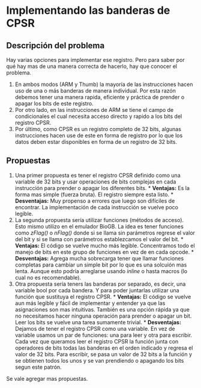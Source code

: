 # Implementando las banderas de CPSR #

## Descripción del problema ##
Hay varias opciones para implementar ese registro. Pero para saber por qué hay mas de una manera correcta de hacerlo, hay que conocer el problema.

  1. En ambos modos (ARM y Thumb) la mayoría de las instrucciones hacen uso de una o más banderas de manera individual. Por esta razón debemos tener una manera rapida, eficiente y práctica de prender o apagar los bits de este registro.
  1. Por otro lado, en las instrucciones de ARM se tiene el campo de condicionales el cual necesita acceso directo y rapido a los bits del registro CPSR.
  1. Por último, como CPSR es un registro completo de 32 bits, algunas instrucciones hacen use de este en forma de registro por lo que los datos deben estar disponibles en forma de un registro de 32 bits.


## Propuestas ##

  1. Una primer propuesta es tener el registro CPSR definido como una variable de 32 bits y usar operaciones de bits complejas en cada instrucción para prender o apagar los diferentes bits.
    * **Ventajas:** Es la forma mas simple (fuerza bruta). El registro siempre esta listo.
    * **Desventajas:** Muy propenso a errores que luego son difíciles de encontrar. La implementación de cada instrucción se vuelve poco legible.
  1. La segunda propuesta sería utilizar funciones (métodos de acceso). Esto mismo utilizo en el emulador BioGB. La idea es tener funciones como _zFlag()_ o _nFlag()_ donde si se llama sin parámetros regrese el valor del bit y si se llama con parámetros establezcamos el valor del bit.
    * **Ventajas:** El código se vuelve mucho más legible. Concentramos todo el manejo de bits en este grupo de funciones en vez de en cada opcode.
    * **Desventajas:** Agrega mucha sobrecarga tener que llamar funciones completas para cambiar un simple bit por lo que es una solcuión mas lenta. Aunque esto podría arreglarse usando _inline_ o hasta macros (lo cual no es recomendable).
  1. Otra propuesta sería teners las banderas por separado, es decir, una variable bool por cada bandera. Y para poder juntarlas utilizar una función que sustituya el registro CPSR.
    * **Ventajas:** El código se vuelve aun más legible y fácil de implementar y entender ya que las asignaciones son mas intuitivas. También es una opción rápida ya que no necesitamos hacer ninguna operación para prender o apagar un bit. Leer los bits se vuelve una tarea sumamente trivial.
    * **Desventajas:** Dejamos de tener el registro CPSR como una variable. En vez de variable usamos un par de funciones: una para leer y otra para escribir. Cada vez que queramos leer el registro CPSR la función junta con operadores de bits todas las banderas en el orden indicado y regresa el valor de 32 bits. Para escribir, se pasa un valor de 32 bits a la función y se obtienen todos los unos y se van prendiendo o apagando los bits segun este patrón.




Se vale agregar mas propuestas.